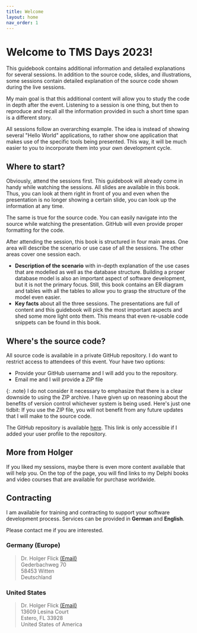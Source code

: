 ```yaml
---
title: Welcome
layout: home
nav_order: 1
---
```


# Welcome to TMS Days 2023!

This guidebook contains additional information and detailed explanations for several sessions. In addition to the source code, slides, and illustrations, some sessions contain detailed explanation of the source code shown during the live sessions.

My main goal is that this additional content will allow you to study the code in depth after the event. Listening to a session is one thing, but then to reproduce and recall all the information provided in such a short time span is a different story.

All sessions follow an overarching example. The idea is instead of showing several "Hello World" applications, to rather show one application that makes use of the specific tools being presented. This way, it will be much easier to you to incorporate them into your own development cycle.

## Where to start?

Obviously, attend the sessions first. This guidebook will already come in handy while watching the sessions. All slides are available in this book. Thus, you can look at them right in front of you and even when the presentation is no longer showing a certain slide, you can look up the information at any time. 

The same is true for the source code. You can easily navigate into the source while watching the presentation. GitHub will even provide proper formatting for the code.

After attending the session, this book is structured in four main areas. One area will describe the scenario or use case of all the sessions. The other areas cover one session each.

- **Description of the scenario** with in-depth explanation of the use cases that are modelled as well as the database structure. Building a proper database model is also an important aspect of software development, but it is not the primary focus. Still, this book contains an ER diagram and tables with all the tables to allow you to grasp the structure of the model even easier.
- **Key facts** about all the three sessions. The presentations are full of content and this guidebook will pick the most important aspects and shed some more light onto them. This means that even re-usable code snippets can be found in this book.

## Where's the source code?

All source code is available in a private GitHub repository. I do want to restrict access to attendees of this event. Your have two options:

- Provide your GitHub username and I will add you to the repository.
- Email me and I will provide a ZIP file

{: .note}
I do not consider it necessary to emphasize that there is a clear downside to using the ZIP archive. I have given up on reasoning about the benefits of version control whichever system is being used. Here's just one tidbit: If you use the ZIP file, you will not benefit from any future updates that I will make to the source code.

The GitHub repository is available [here](https://github.com/holgerflick/yardsales). This link is only accessible if I added your user profile to the repository.

## More from Holger

If you liked my sessions, maybe there is even more content available that will help you. On the top of the page, you will find links to my Delphi books and video courses that are available for purchase worldwide. 

## Contracting

I am available for training and contracting to support your software development process. Services can be provided in **German** and **English**.

Please contact me if you are interested.

### Germany (Europe)
> Dr. Holger Flick [(Email)](holger@flixengineering.com)\
> Gederbachweg 70\
> 58453 Witten\
> Deutschland

### United States
> Dr. Holger Flick [(Email)](holger@flixengineering.com)\
> 13609 Lesina Court\
> Estero, FL  33928\
> United States of America
